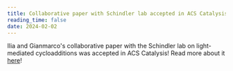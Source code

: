 ```yaml
---
title: Collaborative paper with Schindler lab accepted in ACS Catalysis
reading_time: false
date: 2024-02-02
---
```


Ilia and Gianmarco's collaborative paper with the Schindler lab on light-mediated cycloadditions was accepted in ACS Catalysis! Read more about it [here](/publication/ng-visible-2024/)!

<!--more-->
